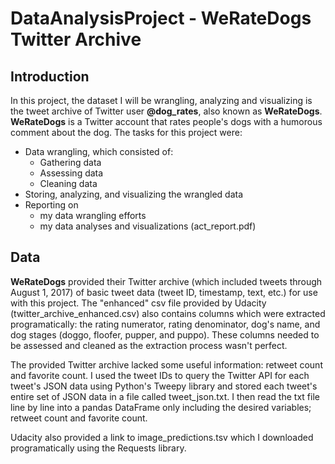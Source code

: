 # DataAnalysisProject - WeRateDogs Twitter Archive
## Introduction
In this project, the dataset I will be wrangling, analyzing and visualizing is the tweet archive of Twitter user **@dog_rates**, also known as **WeRateDogs**. **WeRateDogs** is a 
Twitter account that rates people's dogs with a humorous comment about the dog. 
The tasks for this project were:
- Data wrangling, which consisted of:
  - Gathering data
  - Assessing data
  - Cleaning data
- Storing, analyzing, and visualizing the wrangled data
- Reporting on 
  - my data wrangling efforts
  - my data analyses and visualizations (act_report.pdf)

## Data
**WeRateDogs** provided their Twitter archive (which included tweets through August 1, 2017) of basic tweet data (tweet ID, timestamp, text, etc.) for use with this project.
The "enhanced" csv file provided by Udacity (twitter_archive_enhanced.csv) also contains columns which were extracted programatically: the rating numerator, rating 
denominator, dog's name, and dog stages (doggo, floofer, pupper, and puppo). These columns needed to be assessed and cleaned as the extraction process wasn't perfect.

The provided Twitter archive lacked some useful information: retweet count and favorite count. I used the tweet IDs to query the Twitter API for each tweet's JSON data 
using Python's Tweepy library and stored each tweet's entire set of JSON data in a file called tweet_json.txt. I then read the txt file line by line into a pandas 
DataFrame only including the desired variables; retweet count and favorite count.

Udacity also provided a link to image_predictions.tsv which I downloaded programatically using the Requests library.
